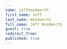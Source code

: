 ```yaml
---
name: jeffwoodworth
first_name: Jeff
last_name: Woodworth
full_name: Jeff Woodworth
guest: true
redirect_from: 
published: true
---
```


